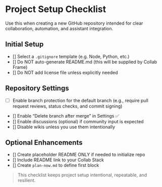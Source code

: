 # Project Setup Checklist

Use this when creating a new GitHub repository intended for clear collaboration, automation, and assistant integration.

## Initial Setup
- [] Select a `.gitignore` template (e.g. Node, Python, etc.)
- [] Do NOT auto-generate README.md (this will be supplied by Collab Frame)
- [] Do NOT add license file unless explicitly needed

## Repository Settings
- [ ] Enable branch protection for the default branch (e.g., require pull request reviews, status checks, and commit signing)
- [] Enable “Delete branch after merge” in Settings ✅
- [] Enable discussions (optional) if community input is expected
- [] Disable wikis unless you use them intentionally

## Optional Enhancements
- [] Create placeholder README ONLY if needed to initialize repo
- [] Include README link to your Collab Stack
- [] Create `plan-now.md` to define first block

> This checklist keeps project setup intentional, repeatable, and resilient.
